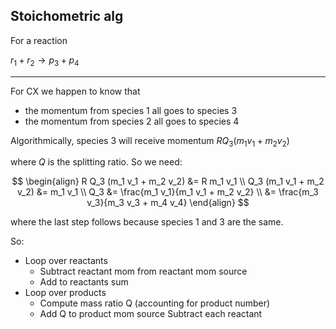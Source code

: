 ## Stoichometric alg


For a reaction

$r_1 + r_2 \to p_3 + p_4$

---

For CX we happen to know that 
 - the momentum from species 1 all goes to species 3
 - the momentum from species 2 all goes to species 4

Algorithmically, species 3 will receive momentum $R Q_3 (m_1 v_1 + m_2 v_2)$

where $Q$ is the splitting ratio. So we need:

$$
\begin{align}
R Q_3 (m_1 v_1 + m_2 v_2)  &= R m_1 v_1 \\
Q_3 (m_1 v_1 + m_2 v_2)  &= m_1 v_1 \\
Q_3  &= \frac{m_1 v_1}{m_1 v_1 + m_2 v_2} \\
&= \frac{m_3 v_3}{m_3 v_3 + m_4 v_4}
\end{align}
$$

where the last step follows because species 1 and 3 are the same.

So:
- Loop over reactants
    - Subtract reactant mom from reactant mom source
    - Add to reactants sum
- Loop over products
  - Compute mass ratio Q (accounting for product number)
  - Add Q to product mom source
Subtract each reactant 